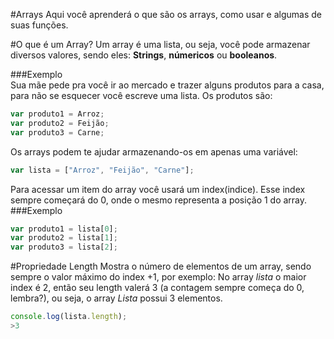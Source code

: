 #Arrays
Aqui você aprenderá o que são os arrays, como usar e algumas de suas funções.  
  
#O que é um Array?
Um array é uma lista, ou seja, você pode armazenar diversos valores, sendo eles: **Strings**, **númericos** ou **booleanos**.  

###Exemplo  
Sua mãe pede pra você ir ao mercado e trazer alguns produtos para a casa, para não se esquecer você escreve uma lista. Os produtos são:  
```javascript  
var produto1 = Arroz;  
var produto2 = Feijão;  
var produto3 = Carne;  
```  
Os arrays podem te ajudar armazenando-os em apenas uma variável:  
```javascript  
var lista = ["Arroz", "Feijão", "Carne"];  
```  
Para acessar um item do array você usará um index(indice). Esse index sempre começará do 0, onde o mesmo representa a posição 1 do array.
###Exemplo
```javascript  
var produto1 = lista[0];  
var produto2 = lista[1];  
var produto3 = lista[2];  
```  

#Propriedade Length
Mostra o número de elementos de um array, sendo sempre o valor máximo do index +1, por exemplo: No array *lista* o maior index é 2, então seu length valerá 3 (a contagem sempre começa do 0, lembra?), ou seja, o array *Lista* possui 3 elementos.  
```javascript
console.log(lista.length);
>3
```  
